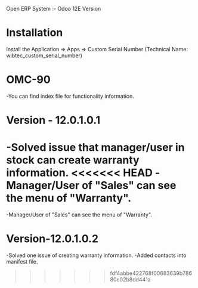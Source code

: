 Open ERP System :- Odoo 12E Version 

Installation 
============
Install the Application => Apps => Custom Serial Number (Technical Name: wibtec_custom_serial_number)

OMC-90
====================
-You can find index file for functionality information.

Version - 12.0.1.0.1
===================
-Solved issue that manager/user in stock can create warranty information.
<<<<<<< HEAD
-Manager/User of "Sales" can see the menu of "Warranty".
=======
-Manager/User of "Sales" can see the menu of "Warranty".

Version-12.0.1.0.2
=====================
-Solved one issue of creating warranty information.
-Added contacts into manifest file.
>>>>>>> fdf4abbe422768f00683639b78680c02b8dd441a
